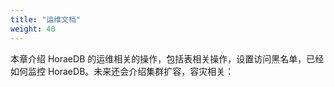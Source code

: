 ```yaml
---
title: "运维文档"
weight: 40
---
```


本章介绍 HoraeDB 的运维相关的操作，包括表相关操作，设置访问黑名单，已经如何监控 HoraeDB。未来还会介绍集群扩容，容灾相关：
